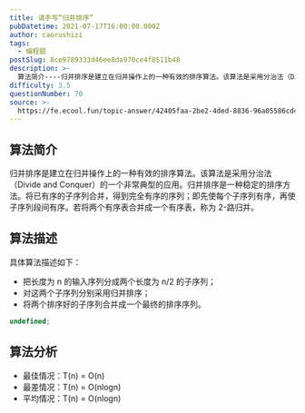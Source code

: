 ```yaml
---
title: 请手写“归并排序”
pubDatetime: 2021-07-17T16:00:00.000Z
author: caorushizi
tags:
  - 编程题
postSlug: 8ce9789333d46ee8da970ce4f8511b48
description: >-
  算法简介----归并排序是建立在归并操作上的一种有效的排序算法。该算法是采用分治法（DivideandConquer）的一个非常典型的应用。归并排序是一种稳定的排序方法。将已有序的子序列合并，得到完全
difficulty: 3.5
questionNumber: 70
source: >-
  https://fe.ecool.fun/topic-answer/42405faa-2be2-4ded-8836-96a05586cd43?orderBy=updateTime&order=desc&tagId=26
---
```


## 算法简介

归并排序是建立在归并操作上的一种有效的排序算法。该算法是采用分治法（Divide and Conquer）的一个非常典型的应用。归并排序是一种稳定的排序方法。将已有序的子序列合并，得到完全有序的序列；即先使每个子序列有序，再使子序列段间有序。若将两个有序表合并成一个有序表，称为 2-路归并。

## 算法描述

具体算法描述如下：

- 把长度为 n 的输入序列分成两个长度为 n/2 的子序列；
- 对这两个子序列分别采用归并排序；
- 将两个排序好的子序列合并成一个最终的排序序列。

```typescript
undefined;
```

## 算法分析

- 最佳情况：T(n) = O(n)
- 最差情况：T(n) = O(nlogn)
- 平均情况：T(n) = O(nlogn)
